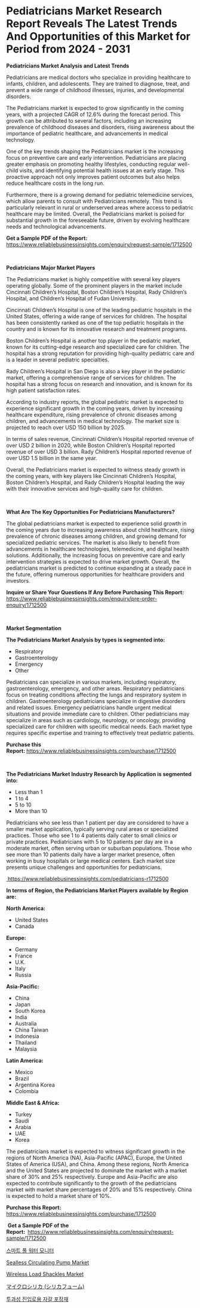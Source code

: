 <p><h1>Pediatricians Market Research Report Reveals The Latest Trends And Opportunities of this Market for Period from 2024 - 2031</h1></p><p><strong>Pediatricians Market Analysis and Latest Trends</strong></p>
<p><p>Pediatricians are medical doctors who specialize in providing healthcare to infants, children, and adolescents. They are trained to diagnose, treat, and prevent a wide range of childhood illnesses, injuries, and developmental disorders.</p><p>The Pediatricians market is expected to grow significantly in the coming years, with a projected CAGR of 12.6% during the forecast period. This growth can be attributed to several factors, including an increasing prevalence of childhood diseases and disorders, rising awareness about the importance of pediatric healthcare, and advancements in medical technology.</p><p>One of the key trends shaping the Pediatricians market is the increasing focus on preventive care and early intervention. Pediatricians are placing greater emphasis on promoting healthy lifestyles, conducting regular well-child visits, and identifying potential health issues at an early stage. This proactive approach not only improves patient outcomes but also helps reduce healthcare costs in the long run.</p><p>Furthermore, there is a growing demand for pediatric telemedicine services, which allow parents to consult with Pediatricians remotely. This trend is particularly relevant in rural or underserved areas where access to pediatric healthcare may be limited. Overall, the Pediatricians market is poised for substantial growth in the foreseeable future, driven by evolving healthcare needs and technological advancements.</p></p>
<p><strong>Get a Sample PDF of the Report:&nbsp;</strong> <a href="https://www.reliablebusinessinsights.com/enquiry/request-sample/1712500">https://www.reliablebusinessinsights.com/enquiry/request-sample/1712500</a></p>
<p>&nbsp;</p>
<p><strong>Pediatricians Major Market Players</strong></p>
<p><p>The Pediatricians market is highly competitive with several key players operating globally. Some of the prominent players in the market include Cincinnati Children’s Hospital, Boston Children’s Hospital, Rady Children’s Hospital, and Children’s Hospital of Fudan University.</p><p>Cincinnati Children’s Hospital is one of the leading pediatric hospitals in the United States, offering a wide range of services for children. The hospital has been consistently ranked as one of the top pediatric hospitals in the country and is known for its innovative research and treatment programs.</p><p>Boston Children’s Hospital is another top player in the pediatric market, known for its cutting-edge research and specialized care for children. The hospital has a strong reputation for providing high-quality pediatric care and is a leader in several pediatric specialties.</p><p>Rady Children’s Hospital in San Diego is also a key player in the pediatric market, offering a comprehensive range of services for children. The hospital has a strong focus on research and innovation, and is known for its high patient satisfaction rates.</p><p>According to industry reports, the global pediatric market is expected to experience significant growth in the coming years, driven by increasing healthcare expenditure, rising prevalence of chronic diseases among children, and advancements in medical technology. The market size is projected to reach over USD 150 billion by 2025.</p><p>In terms of sales revenue, Cincinnati Children’s Hospital reported revenue of over USD 2 billion in 2020, while Boston Children’s Hospital reported revenue of over USD 3 billion. Rady Children’s Hospital reported revenue of over USD 1.5 billion in the same year.</p><p>Overall, the Pediatricians market is expected to witness steady growth in the coming years, with key players like Cincinnati Children’s Hospital, Boston Children’s Hospital, and Rady Children’s Hospital leading the way with their innovative services and high-quality care for children.</p></p>
<p>&nbsp;</p>
<p><strong>What Are The Key Opportunities For Pediatricians Manufacturers?</strong></p>
<p><p>The global pediatricians market is expected to experience solid growth in the coming years due to increasing awareness about child healthcare, rising prevalence of chronic diseases among children, and growing demand for specialized pediatric services. The market is also likely to benefit from advancements in healthcare technologies, telemedicine, and digital health solutions. Additionally, the increasing focus on preventive care and early intervention strategies is expected to drive market growth. Overall, the pediatricians market is predicted to continue expanding at a steady pace in the future, offering numerous opportunities for healthcare providers and investors.</p></p>
<p><strong>Inquire or Share Your Questions If Any Before Purchasing This Report:</strong> <a href="https://www.reliablebusinessinsights.com/enquiry/pre-order-enquiry/1712500">https://www.reliablebusinessinsights.com/enquiry/pre-order-enquiry/1712500</a></p>
<p>&nbsp;</p>
<p><strong>Market Segmentation</strong></p>
<p><strong>The Pediatricians Market Analysis by types is segmented into:</strong></p>
<p><ul><li>Respiratory</li><li>Gastroenterology</li><li>Emergency</li><li>Other</li></ul></p>
<p><p>Pediatricians can specialize in various markets, including respiratory, gastroenterology, emergency, and other areas. Respiratory pediatricians focus on treating conditions affecting the lungs and respiratory system in children. Gastroenterology pediatricians specialize in digestive disorders and related issues. Emergency pediatricians handle urgent medical situations and provide immediate care to children. Other pediatricians may specialize in areas such as cardiology, neurology, or oncology, providing specialized care for children with specific medical needs. Each market type requires specific expertise and training to effectively treat pediatric patients.</p></p>
<p><strong>Purchase this Report:&nbsp;</strong><a href="https://www.reliablebusinessinsights.com/purchase/1712500">https://www.reliablebusinessinsights.com/purchase/1712500</a></p>
<p>&nbsp;</p>
<p><strong>The Pediatricians Market Industry Research by Application is segmented into:</strong></p>
<p><ul><li>Less than 1</li><li>1 to 4</li><li>5 to 10</li><li>More than 10</li></ul></p>
<p><p>Pediatricians who see less than 1 patient per day are considered to have a smaller market application, typically serving rural areas or specialized practices. Those who see 1 to 4 patients daily cater to small clinics or private practices. Pediatricians with 5 to 10 patients per day are in a moderate market, often serving urban or suburban populations. Those who see more than 10 patients daily have a larger market presence, often working in busy hospitals or large medical centers. Each market size presents unique challenges and opportunities for pediatricians.</p></p>
<p><a href="https://www.reliablebusinessinsights.com/pediatricians-r1712500">&nbsp;https://www.reliablebusinessinsights.com/pediatricians-r1712500</a></p>
<p><strong>In terms of Region, the Pediatricians Market Players available by Region are:</strong></p>
<p>
    <p> <strong> North America: </strong>
        <ul>
            <li>United States</li>
            <li>Canada</li>
        </ul>
        </p> 
    <p> <strong> Europe: </strong>
        <ul>
            <li>Germany</li>
            <li>France</li>
            <li>U.K.</li>
            <li>Italy</li>
            <li>Russia</li>
        </ul>
        </p> 
    <p> <strong> Asia-Pacific: </strong>
        <ul>
            <li>China</li>
            <li>Japan</li>
            <li>South Korea</li>
            <li>India</li>
            <li>Australia</li>
            <li>China Taiwan</li>
            <li>Indonesia</li>
            <li>Thailand</li>
            <li>Malaysia</li>
        </ul>
        </p> 
    <p> <strong> Latin America: </strong>
        <ul>
            <li>Mexico</li>
            <li>Brazil</li>
            <li>Argentina Korea</li>
            <li>Colombia</li>
        </ul>
        </p> 
    <p> <strong> Middle East & Africa: </strong>
        <ul>
            <li>Turkey</li>
            <li>Saudi</li>
            <li>Arabia</li>
            <li>UAE</li>
            <li>Korea</li>
        </ul>
    </p>
    </p>
<p><p>The pediatricians market is expected to witness significant growth in the regions of North America (NA), Asia-Pacific (APAC), Europe, the United States of America (USA), and China. Among these regions, North America and the United States are projected to dominate the market with a market share of 30% and 25% respectively. Europe and Asia-Pacific are also expected to contribute significantly to the growth of the pediatricians market with market share percentages of 20% and 15% respectively. China is expected to hold a market share of 10%.</p></p>
<p><strong>Purchase this Report: </strong><a href="https://www.reliablebusinessinsights.com/purchase/1712500">https://www.reliablebusinessinsights.com/purchase/1712500</a></p>
<p>&nbsp;<strong>Get a Sample PDF of the Report:&nbsp;&nbsp;</strong><a href="https://www.reliablebusinessinsights.com/enquiry/request-sample/1712500">https://www.reliablebusinessinsights.com/enquiry/request-sample/1712500</a></p>
<p><strong></strong></p>
<p><p><a href="https://github.com/Tristiarton768456/Market-Research-Report-List-2/blob/main/3477982179067.md">스마트 풀 워터 모니터</a></p><p><a href="https://www.linkedin.com/pulse/insights-sealless-circulating-pump-market-share-competitive-landscape-cbjzc?trackingId=s048yKFl5oSSJY7Tybunug%3D%3D">Sealless Circulating Pump Market</a></p><p><a href="https://github.com/dmmanir420/Market-Research-Report-List-1/blob/main/wireless-load-shackles-market.md">Wireless Load Shackles Market</a></p><p><a href="https://github.com/AriMuller2009/Market-Research-Report-List-2/blob/main/6658824165908.md">マイクロシリカ (シリカフューム)</a></p><p><a href="https://github.com/vsoq0zknh59/Market-Research-Report-List-3/blob/main/1302982179066.md">투과성 진입로용 자갈 포장재</a></p></p>